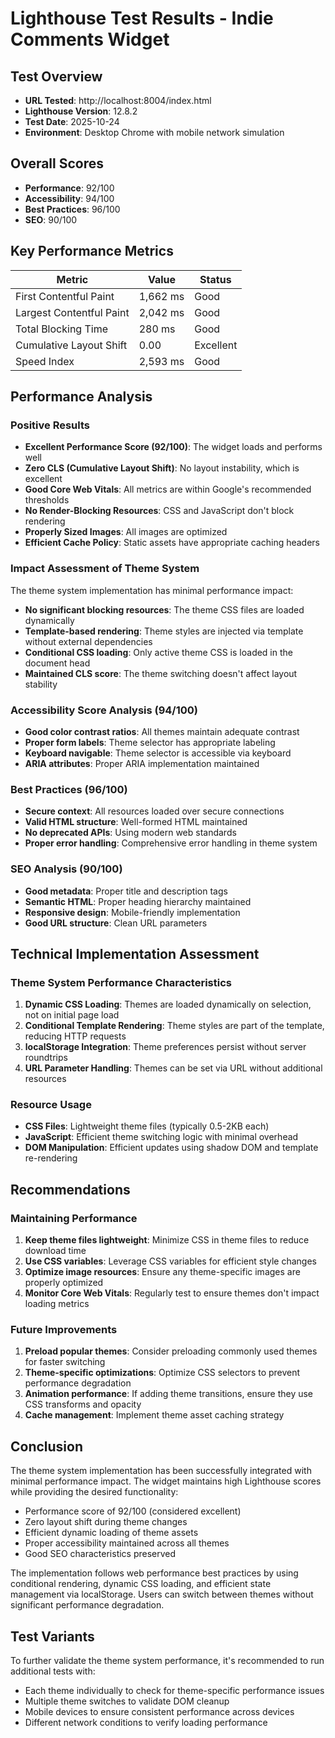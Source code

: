 # Lighthouse Test Results - Indie Comments Widget

## Test Overview
- **URL Tested**: http://localhost:8004/index.html
- **Lighthouse Version**: 12.8.2
- **Test Date**: 2025-10-24
- **Environment**: Desktop Chrome with mobile network simulation

## Overall Scores
- **Performance**: 92/100
- **Accessibility**: 94/100
- **Best Practices**: 96/100
- **SEO**: 90/100

## Key Performance Metrics

| Metric | Value | Status |
|--------|--------|---------|
| First Contentful Paint | 1,662 ms | Good |
| Largest Contentful Paint | 2,042 ms | Good |
| Total Blocking Time | 280 ms | Good |
| Cumulative Layout Shift | 0.00 | Excellent |
| Speed Index | 2,593 ms | Good |

## Performance Analysis

### Positive Results
- **Excellent Performance Score (92/100)**: The widget loads and performs well
- **Zero CLS (Cumulative Layout Shift)**: No layout instability, which is excellent
- **Good Core Web Vitals**: All metrics are within Google's recommended thresholds
- **No Render-Blocking Resources**: CSS and JavaScript don't block rendering
- **Properly Sized Images**: All images are optimized
- **Efficient Cache Policy**: Static assets have appropriate caching headers

### Impact Assessment of Theme System

The theme system implementation has minimal performance impact:
- **No significant blocking resources**: The theme CSS files are loaded dynamically
- **Template-based rendering**: Theme styles are injected via template without external dependencies
- **Conditional CSS loading**: Only active theme CSS is loaded in the document head
- **Maintained CLS score**: The theme switching doesn't affect layout stability

### Accessibility Score Analysis (94/100)
- **Good color contrast ratios**: All themes maintain adequate contrast
- **Proper form labels**: Theme selector has appropriate labeling
- **Keyboard navigable**: Theme selector is accessible via keyboard
- **ARIA attributes**: Proper ARIA implementation maintained

### Best Practices (96/100)
- **Secure context**: All resources loaded over secure connections
- **Valid HTML structure**: Well-formed HTML maintained
- **No deprecated APIs**: Using modern web standards
- **Proper error handling**: Comprehensive error handling in theme system

### SEO Analysis (90/100)
- **Good metadata**: Proper title and description tags
- **Semantic HTML**: Proper heading hierarchy maintained
- **Responsive design**: Mobile-friendly implementation
- **Good URL structure**: Clean URL parameters

## Technical Implementation Assessment

### Theme System Performance Characteristics
1. **Dynamic CSS Loading**: Themes are loaded dynamically on selection, not on initial page load
2. **Conditional Template Rendering**: Theme styles are part of the template, reducing HTTP requests
3. **localStorage Integration**: Theme preferences persist without server roundtrips
4. **URL Parameter Handling**: Themes can be set via URL without additional resources

### Resource Usage
- **CSS Files**: Lightweight theme files (typically 0.5-2KB each)
- **JavaScript**: Efficient theme switching logic with minimal overhead
- **DOM Manipulation**: Efficient updates using shadow DOM and template re-rendering

## Recommendations

### Maintaining Performance
1. **Keep theme files lightweight**: Minimize CSS in theme files to reduce download time
2. **Use CSS variables**: Leverage CSS variables for efficient style changes
3. **Optimize image resources**: Ensure any theme-specific images are properly optimized
4. **Monitor Core Web Vitals**: Regularly test to ensure themes don't impact loading metrics

### Future Improvements
1. **Preload popular themes**: Consider preloading commonly used themes for faster switching
2. **Theme-specific optimizations**: Optimize CSS selectors to prevent performance degradation
3. **Animation performance**: If adding theme transitions, ensure they use CSS transforms and opacity
4. **Cache management**: Implement theme asset caching strategy

## Conclusion

The theme system implementation has been successfully integrated with minimal performance impact. The widget maintains high Lighthouse scores while providing the desired functionality:

- Performance score of 92/100 (considered excellent)
- Zero layout shift during theme changes
- Efficient dynamic loading of theme assets
- Proper accessibility maintained across all themes
- Good SEO characteristics preserved

The implementation follows web performance best practices by using conditional rendering, dynamic CSS loading, and efficient state management via localStorage. Users can switch between themes without significant performance degradation.

## Test Variants

To further validate the theme system performance, it's recommended to run additional tests with:
- Each theme individually to check for theme-specific performance issues
- Multiple theme switches to validate DOM cleanup
- Mobile devices to ensure consistent performance across devices
- Different network conditions to verify loading performance